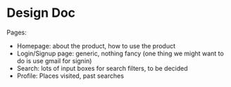 # Design Doc

Pages:
- Homepage: about the product, how to use the product
- Login/Signup page: generic, nothing fancy (one thing we might want to do is use gmail for signin)
- Search: lots of input boxes for search filters, to be decided 
- Profile: Places visited, past searches